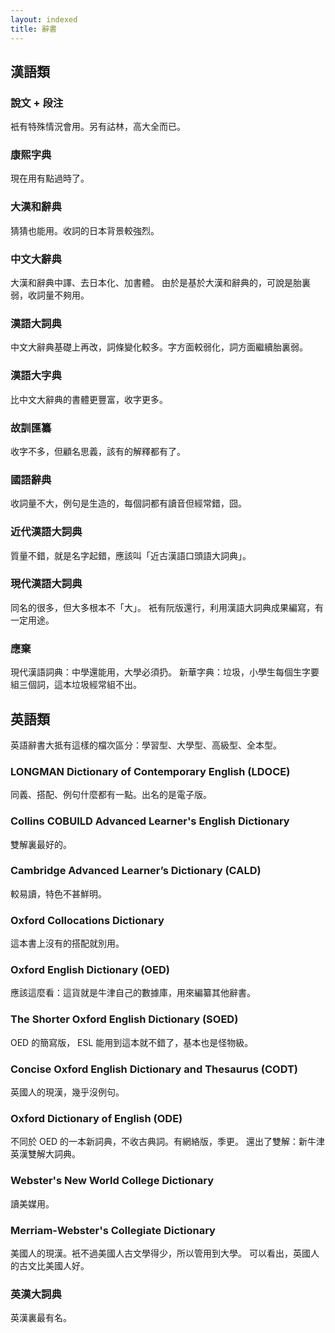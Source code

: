 ```yaml
---
layout: indexed
title: 辭書
---
```

## 漢語類
### 說文 + 段注
衹有特殊情況會用。另有詁林，高大全而已。

### 康煕字典
現在用有點過時了。

### 大漢和辭典
猜猜也能用。收詞的日本背景較強烈。

### 中文大辭典
大漢和辭典中譯、去日本化、加書體。
由於是基於大漢和辭典的，可說是胎裏弱，收詞量不夠用。

### 漢語大詞典
中文大辭典基礎上再改，詞條變化較多。字方面較弱化，詞方面繼續胎裏弱。

### 漢語大字典
比中文大辭典的書體更豐富，收字更多。

### 故訓匯纂
收字不多，但顧名思義，該有的解釋都有了。

### 國語辭典
收詞量不大，例句是生造的，每個詞都有讀音但經常錯，囧。

### 近代漢語大詞典
質量不錯，就是名字起錯，應該叫「近古漢語口頭語大詞典」。

### 現代漢語大詞典
同名的很多，但大多根本不「大」。
衹有阮版還行，利用漢語大詞典成果編寫，有一定用途。

### 應棄
現代漢語詞典：中學還能用，大學必須扔。
新華字典：垃圾，小學生每個生字要組三個詞，這本垃圾經常組不出。

## 英語類
英語辭書大抵有這樣的檔次區分：學習型、大學型、高級型、全本型。

### LONGMAN Dictionary of Contemporary English (LDOCE)
同義、搭配、例句什麼都有一點。出名的是電子版。

### Collins COBUILD Advanced Learner's English Dictionary
雙解裏最好的。

### Cambridge Advanced Learner’s Dictionary (CALD)
較易讀，特色不甚鮮明。

### Oxford Collocations Dictionary
這本書上沒有的搭配就別用。

### Oxford English Dictionary (OED)
應該這麼看：這貨就是牛津自己的數據庫，用來編纂其他辭書。

### The Shorter Oxford English Dictionary (SOED)
OED 的簡寫版， ESL 能用到這本就不錯了，基本也是怪物級。

### Concise Oxford English Dictionary and Thesaurus (CODT)
英國人的現漢，幾乎沒例句。

### Oxford Dictionary of English (ODE)
不同於 OED 的一本新詞典，不收古典詞。有網絡版，季更。
還出了雙解：新牛津英漢雙解大詞典。

### Webster's New World College Dictionary
讀美媒用。

### Merriam-Webster's Collegiate Dictionary
美國人的現漢。衹不過美國人古文學得少，所以管用到大學。
可以看出，英國人的古文比美國人好。

### 英漢大詞典
英漢裏最有名。